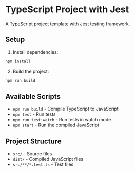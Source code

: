 # TypeScript Project with Jest

A TypeScript project template with Jest testing framework.

## Setup

1. Install dependencies:

```bash
npm install
```

2. Build the project:

```bash
npm run build
```

## Available Scripts

- `npm run build` - Compile TypeScript to JavaScript
- `npm test` - Run tests
- `npm run test:watch` - Run tests in watch mode
- `npm start` - Run the compiled JavaScript

## Project Structure

- `src/` - Source files
- `dist/` - Compiled JavaScript files
- `src/**/*.test.ts` - Test files

